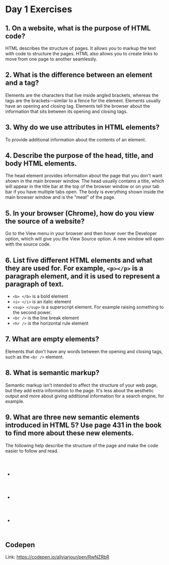 # Day 1 Exercises

## 1. On a website, what is the purpose of HTML code?
HTML describes the structure of pages. It allows you to markup the text with code to structure the pages. HTML also allows you to create links to move from one page to another seamlessly.

## 2. What is the difference between an element and a tag?
Elements are the characters that live inside angled brackets, whereas the tags are the brackets—similar to a fence for the element. Elements usually have an opening and closing tag. Elements tell the browser about the information that sits between its opening and closing tags.

## 3. Why do we use attributes in HTML elements?
To provide additional information about the contents of an element.

## 4. Describe the purpose of the head, title, and body HTML elements.
The head element provides information about the page that you don't want shown in the main browser window. The head usually contains a title, which will appear in the title bar at the top of the browser window or on your tab bar if you have multiple tabs open. The body is everything shown inside the main browser window and is the "meat" of the page.


## 5. In your browser (Chrome), how do you view the source of a website?
Go to the View menu in your browser and then hover over the Developer option, which will give you the View Source option. A new window will open with the source code.

## 6. List five different HTML elements and what they are used for. For example, `<p></p>` is a paragraph element, and it is used to represent a paragraph of text.
+ `<b> </b>` is a bold element
+ `<i> </i>` is an italic element
+ `<sup> </sup>` is a superscript element. For example raising something to the second power.
+ `<br />` is the line break element
+ `<hr />` is the horizontal rule element

## 7. What are empty elements?
Elements that don't have any words between the opening and closing tags, such as the `<br />` element.

## 8. What is semantic markup?
Semantic markup isn't intended to affect the structure of your web page, but they add extra information to the page. It's less about the aesthetic output and more about giving additional information for a search engine, for example.

## 9. What are three new semantic elements introduced in HTML 5? Use page 431 in the book to find more about these new elements.
The following help describe the structure of the page and make the code easier to follow and read.
+ <header>
+ <article>
+ <nav>

## Codepen
Link: https://codepen.io/allyjarjour/pen/RwNZRbR
